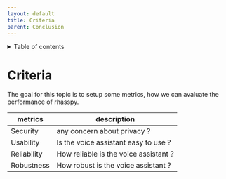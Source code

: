 ```yaml
---
layout: default
title: Criteria
parent: Conclusion
---
```


<details close markdown="block">
  <summary>
    Table of contents
  </summary>
  {: .text-delta }
1. TOC
{:toc}
</details>

# Criteria

The goal for this topic is to setup some metrics, how we can avaluate the performance of rhasspy.

|metrics|description |
|----------------|-------------------------------------------------------------------------------------|
|Security| any concern about privacy ?|
|Usability | Is the voice assistant easy to use ?|
|Reliability| How reliable is the voice assistant ?|
|Robustness| How robust is the voice assistant ?|

